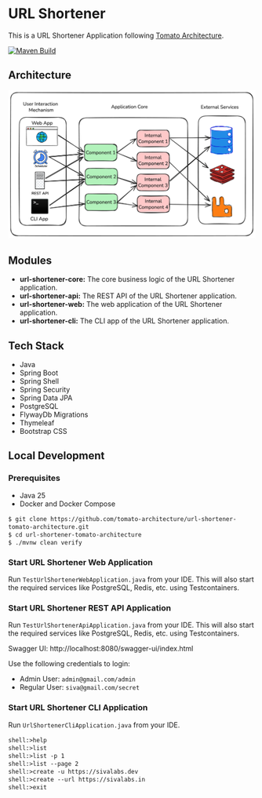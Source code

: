 # URL Shortener
This is a URL Shortener Application following [Tomato Architecture](https://tomato-architecture.github.io/).

[![Maven Build](https://github.com/tomato-architecture/url-shortener-tomato-architecture/actions/workflows/maven.yml/badge.svg)](https://github.com/tomato-architecture/url-shortener-tomato-architecture/actions/workflows/maven.yml)

## Architecture

![url-shortener-tomato-architecture.png](url-shortener-tomato-architecture.png)

## Modules
* **url-shortener-core:** The core business logic of the URL Shortener application.
* **url-shortener-api:** The REST API of the URL Shortener application.
* **url-shortener-web:** The web application of the URL Shortener application.
* **url-shortener-cli:** The CLI app of the URL Shortener application.

## Tech Stack
* Java
* Spring Boot
* Spring Shell
* Spring Security
* Spring Data JPA
* PostgreSQL
* FlywayDb Migrations
* Thymeleaf
* Bootstrap CSS

## Local Development

### Prerequisites
* Java 25
* Docker and Docker Compose

```shell
$ git clone https://github.com/tomato-architecture/url-shortener-tomato-architecture.git
$ cd url-shortener-tomato-architecture
$ ./mvnw clean verify
```

### Start URL Shortener Web Application
Run `TestUrlShortenerWebApplication.java` from your IDE. This will also start the required services like PostgreSQL, Redis, etc. using Testcontainers.

### Start URL Shortener REST API Application
Run `TestUrlShortenerApiApplication.java` from your IDE. This will also start the required services like PostgreSQL, Redis, etc. using Testcontainers.

Swagger UI: http://localhost:8080/swagger-ui/index.html

Use the following credentials to login:
* Admin User: `admin@gmail.com/admin`
* Regular User: `siva@gmail.com/secret`

### Start URL Shortener CLI Application
Run `UrlShortenerCliApplication.java` from your IDE.

```shell
shell:>help
shell:>list
shell:>list -p 1
shell:>list --page 2
shell:>create -u https://sivalabs.dev
shell:>create --url https://sivalabs.in
shell:>exit
```

